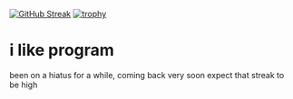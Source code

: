 [![GitHub Streak](https://streak-stats.demolab.com/?user=dawc17)](https://git.io/streak-stats)
[![trophy](https://github-profile-trophy.vercel.app/?username=dawc17&theme=dark)](https://github.com/ryo-ma/github-profile-trophy)

# i like program
been on a hiatus for a while, coming back very soon
expect that streak to be high

